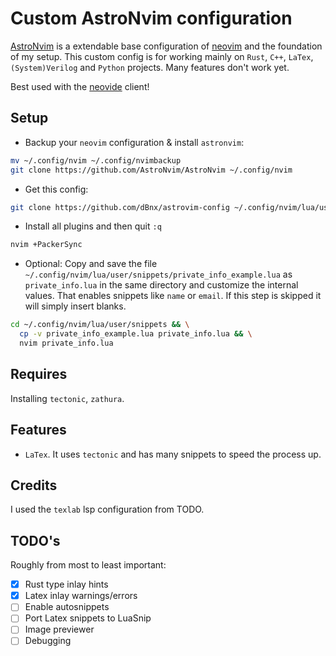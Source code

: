 # Custom AstroNvim configuration

[AstroNvim](https://github.com/AstroNvim/AstroNvim) is a extendable base
configuration of [neovim](https://neovim.io/) and the foundation of my setup.
This custom config is for working mainly on `Rust`, `C++`, `LaTex`,
`(System)Verilog` and `Python` projects. Many features don't work yet.

Best used with the [neovide](https://neovide.dev/) client!

## Setup

- Backup your `neovim` configuration & install `astronvim`:

```sh
mv ~/.config/nvim ~/.config/nvimbackup
git clone https://github.com/AstroNvim/AstroNvim ~/.config/nvim
```

- Get this config:

```sh
git clone https://github.com/dBnx/astrovim-config ~/.config/nvim/lua/user
```

- Install all plugins and then quit `:q`

```sh
nvim +PackerSync
```

- Optional: Copy and save the file `~/.config/nvim/lua/user/snippets/private_info_example.lua`
  as `private_info.lua` in the same directory and customize the internal values.
  That enables snippets like `name` or `email`. If this step is skipped it will
  simply insert blanks.

```sh
cd ~/.config/nvim/lua/user/snippets && \
  cp -v private_info_example.lua private_info.lua && \
  nvim private_info.lua
```

## Requires

Installing `tectonic`, `zathura`.

## Features

- `LaTex`. It uses `tectonic` and has many snippets to speed the process up.

## Credits

I used the `texlab` lsp configuration from TODO.

## TODO's

Roughly from most to least important:

- [X] Rust type inlay hints
- [X] Latex inlay warnings/errors
- [ ] Enable autosnippets
- [ ] Port Latex snippets to LuaSnip
- [ ] Image previewer
- [ ] Debugging

